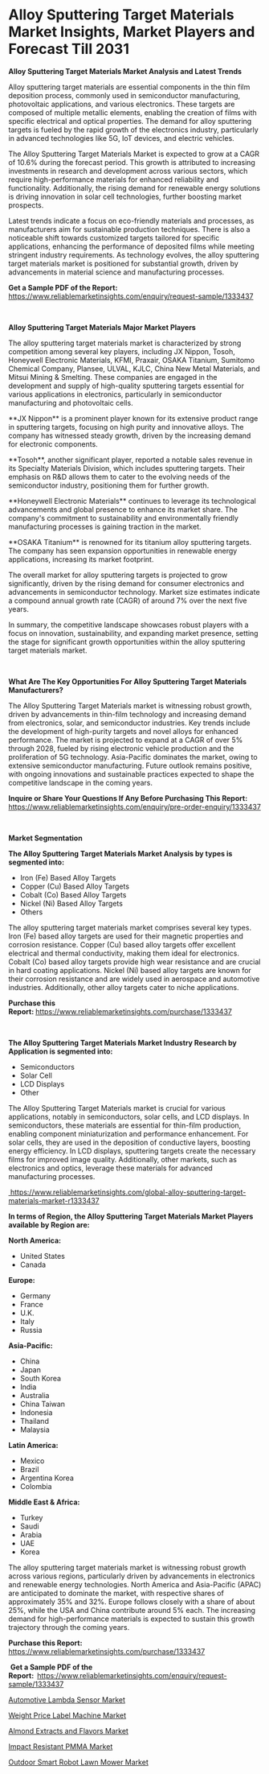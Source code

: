 <p><h1>Alloy Sputtering Target Materials Market Insights, Market Players and Forecast Till 2031</h1></p><p><strong>Alloy Sputtering Target Materials Market Analysis and Latest Trends</strong></p>
<p><p>Alloy sputtering target materials are essential components in the thin film deposition process, commonly used in semiconductor manufacturing, photovoltaic applications, and various electronics. These targets are composed of multiple metallic elements, enabling the creation of films with specific electrical and optical properties. The demand for alloy sputtering targets is fueled by the rapid growth of the electronics industry, particularly in advanced technologies like 5G, IoT devices, and electric vehicles.</p><p>The Alloy Sputtering Target Materials Market is expected to grow at a CAGR of 10.6% during the forecast period. This growth is attributed to increasing investments in research and development across various sectors, which require high-performance materials for enhanced reliability and functionality. Additionally, the rising demand for renewable energy solutions is driving innovation in solar cell technologies, further boosting market prospects.</p><p>Latest trends indicate a focus on eco-friendly materials and processes, as manufacturers aim for sustainable production techniques. There is also a noticeable shift towards customized targets tailored for specific applications, enhancing the performance of deposited films while meeting stringent industry requirements. As technology evolves, the alloy sputtering target materials market is positioned for substantial growth, driven by advancements in material science and manufacturing processes.</p></p>
<p><strong>Get a Sample PDF of the Report:&nbsp;</strong> <a href="https://www.reliablemarketinsights.com/enquiry/request-sample/1333437?utm_campaign=1444&utm_medium=2&utm_source=Github&utm_content=ia&utm_term=12102024&utm_id=alloy-sputtering-target-materials">https://www.reliablemarketinsights.com/enquiry/request-sample/1333437</a></p>
<p>&nbsp;</p>
<p><strong>Alloy Sputtering Target Materials Major Market Players</strong></p>
<p><p>The alloy sputtering target materials market is characterized by strong competition among several key players, including JX Nippon, Tosoh, Honeywell Electronic Materials, KFMI, Praxair, OSAKA Titanium, Sumitomo Chemical Company, Plansee, ULVAL, KJLC, China New Metal Materials, and Mitsui Mining & Smelting. These companies are engaged in the development and supply of high-quality sputtering targets essential for various applications in electronics, particularly in semiconductor manufacturing and photovoltaic cells.</p><p>**JX Nippon** is a prominent player known for its extensive product range in sputtering targets, focusing on high purity and innovative alloys. The company has witnessed steady growth, driven by the increasing demand for electronic components. </p><p>**Tosoh**, another significant player, reported a notable sales revenue in its Specialty Materials Division, which includes sputtering targets. Their emphasis on R&D allows them to cater to the evolving needs of the semiconductor industry, positioning them for further growth.</p><p>**Honeywell Electronic Materials** continues to leverage its technological advancements and global presence to enhance its market share. The company's commitment to sustainability and environmentally friendly manufacturing processes is gaining traction in the market.</p><p>**OSAKA Titanium** is renowned for its titanium alloy sputtering targets. The company has seen expansion opportunities in renewable energy applications, increasing its market footprint.</p><p>The overall market for alloy sputtering targets is projected to grow significantly, driven by the rising demand for consumer electronics and advancements in semiconductor technology. Market size estimates indicate a compound annual growth rate (CAGR) of around 7% over the next five years.</p><p>In summary, the competitive landscape showcases robust players with a focus on innovation, sustainability, and expanding market presence, setting the stage for significant growth opportunities within the alloy sputtering target materials market.</p></p>
<p>&nbsp;</p>
<p><strong>What Are The Key Opportunities For Alloy Sputtering Target Materials Manufacturers?</strong></p>
<p><p>The Alloy Sputtering Target Materials market is witnessing robust growth, driven by advancements in thin-film technology and increasing demand from electronics, solar, and semiconductor industries. Key trends include the development of high-purity targets and novel alloys for enhanced performance. The market is projected to expand at a CAGR of over 5% through 2028, fueled by rising electronic vehicle production and the proliferation of 5G technology. Asia-Pacific dominates the market, owing to extensive semiconductor manufacturing. Future outlook remains positive, with ongoing innovations and sustainable practices expected to shape the competitive landscape in the coming years.</p></p>
<p><strong>Inquire or Share Your Questions If Any Before Purchasing This Report:</strong> <a href="https://www.reliablemarketinsights.com/enquiry/pre-order-enquiry/1333437?utm_campaign=1444&utm_medium=2&utm_source=Github&utm_content=ia&utm_term=12102024&utm_id=alloy-sputtering-target-materials">https://www.reliablemarketinsights.com/enquiry/pre-order-enquiry/1333437</a></p>
<p>&nbsp;</p>
<p><strong>Market Segmentation</strong></p>
<p><strong>The Alloy Sputtering Target Materials Market Analysis by types is segmented into:</strong></p>
<p><ul><li>Iron (Fe) Based Alloy Targets</li><li>Copper (Cu) Based Alloy Targets</li><li>Cobalt (Co) Based Alloy Targets</li><li>Nickel (Ni) Based Alloy Targets</li><li>Others</li></ul></p>
<p><p>The alloy sputtering target materials market comprises several key types. Iron (Fe) based alloy targets are used for their magnetic properties and corrosion resistance. Copper (Cu) based alloy targets offer excellent electrical and thermal conductivity, making them ideal for electronics. Cobalt (Co) based alloy targets provide high wear resistance and are crucial in hard coating applications. Nickel (Ni) based alloy targets are known for their corrosion resistance and are widely used in aerospace and automotive industries. Additionally, other alloy targets cater to niche applications.</p></p>
<p><strong>Purchase this Report:&nbsp;</strong><a href="https://www.reliablemarketinsights.com/purchase/1333437?utm_campaign=1444&utm_medium=2&utm_source=Github&utm_content=ia&utm_term=12102024&utm_id=alloy-sputtering-target-materials">https://www.reliablemarketinsights.com/purchase/1333437</a></p>
<p>&nbsp;</p>
<p><strong>The Alloy Sputtering Target Materials Market Industry Research by Application is segmented into:</strong></p>
<p><ul><li>Semiconductors</li><li>Solar Cell</li><li>LCD Displays</li><li>Other</li></ul></p>
<p><p>The Alloy Sputtering Target Materials market is crucial for various applications, notably in semiconductors, solar cells, and LCD displays. In semiconductors, these materials are essential for thin-film production, enabling component miniaturization and performance enhancement. For solar cells, they are used in the deposition of conductive layers, boosting energy efficiency. In LCD displays, sputtering targets create the necessary films for improved image quality. Additionally, other markets, such as electronics and optics, leverage these materials for advanced manufacturing processes.</p></p>
<p><a href="https://www.reliablemarketinsights.com/global-alloy-sputtering-target-materials-market-r1333437?utm_campaign=1444&utm_medium=2&utm_source=Github&utm_content=ia&utm_term=12102024&utm_id=alloy-sputtering-target-materials">&nbsp;https://www.reliablemarketinsights.com/global-alloy-sputtering-target-materials-market-r1333437</a></p>
<p><strong>In terms of Region, the Alloy Sputtering Target Materials Market Players available by Region are:</strong></p>
<p>
    <p> <strong> North America: </strong>
        <ul>
            <li>United States</li>
            <li>Canada</li>
        </ul>
        </p> 
    <p> <strong> Europe: </strong>
        <ul>
            <li>Germany</li>
            <li>France</li>
            <li>U.K.</li>
            <li>Italy</li>
            <li>Russia</li>
        </ul>
        </p> 
    <p> <strong> Asia-Pacific: </strong>
        <ul>
            <li>China</li>
            <li>Japan</li>
            <li>South Korea</li>
            <li>India</li>
            <li>Australia</li>
            <li>China Taiwan</li>
            <li>Indonesia</li>
            <li>Thailand</li>
            <li>Malaysia</li>
        </ul>
        </p> 
    <p> <strong> Latin America: </strong>
        <ul>
            <li>Mexico</li>
            <li>Brazil</li>
            <li>Argentina Korea</li>
            <li>Colombia</li>
        </ul>
        </p> 
    <p> <strong> Middle East & Africa: </strong>
        <ul>
            <li>Turkey</li>
            <li>Saudi</li>
            <li>Arabia</li>
            <li>UAE</li>
            <li>Korea</li>
        </ul>
    </p>
    </p>
<p><p>The alloy sputtering target materials market is witnessing robust growth across various regions, particularly driven by advancements in electronics and renewable energy technologies. North America and Asia-Pacific (APAC) are anticipated to dominate the market, with respective shares of approximately 35% and 32%. Europe follows closely with a share of about 25%, while the USA and China contribute around 5% each. The increasing demand for high-performance materials is expected to sustain this growth trajectory through the coming years.</p></p>
<p><strong>Purchase this Report: </strong><a href="https://www.reliablemarketinsights.com/purchase/1333437?utm_campaign=1444&utm_medium=2&utm_source=Github&utm_content=ia&utm_term=12102024&utm_id=alloy-sputtering-target-materials">https://www.reliablemarketinsights.com/purchase/1333437</a></p>
<p>&nbsp;<strong>Get a Sample PDF of the Report:&nbsp;&nbsp;</strong><a href="https://www.reliablemarketinsights.com/enquiry/request-sample/1333437?utm_campaign=1444&utm_medium=2&utm_source=Github&utm_content=ia&utm_term=12102024&utm_id=alloy-sputtering-target-materials">https://www.reliablemarketinsights.com/enquiry/request-sample/1333437</a></p>
<p><strong></strong></p>
<p><p><a href="https://www.linkedin.com/pulse/automotive-lambda-sensor-market-size-share-trends-analysis-tznof?utm_campaign=1444&utm_medium=2&utm_source=Github&utm_content=ia&utm_term=12102024&utm_id=alloy-sputtering-target-materials">Automotive Lambda Sensor Market</a></p><p><a href="https://www.linkedin.com/pulse/key-drivers-weight-price-label-machine-market-trends-future-jtezc?utm_campaign=1444&utm_medium=2&utm_source=Github&utm_content=ia&utm_term=12102024&utm_id=alloy-sputtering-target-materials">Weight Price Label Machine Market</a></p><p><a href="https://github.com/guneycigdem35/Market-Research-Report-List-5/blob/main/almond-extracts-and-flavors-market.md?utm_campaign=1444&utm_medium=2&utm_source=Github&utm_content=ia&utm_term=12102024&utm_id=alloy-sputtering-target-materials">Almond Extracts and Flavors Market</a></p><p><a href="https://www.linkedin.com/pulse/opportunities-challenges-impact-resistant-pmma-market-cdruc?utm_campaign=1444&utm_medium=2&utm_source=Github&utm_content=ia&utm_term=12102024&utm_id=alloy-sputtering-target-materials">Impact Resistant PMMA Market</a></p><p><a href="https://www.linkedin.com/pulse/outdoor-smart-robot-lawn-mower-industry-sector-new-technologies-eqanc?utm_campaign=1444&utm_medium=2&utm_source=Github&utm_content=ia&utm_term=12102024&utm_id=alloy-sputtering-target-materials">Outdoor Smart Robot Lawn Mower Market</a></p></p>